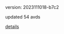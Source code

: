 version: 2023111018-b7c2

updated 54 avds

[details](https://github.com/0x74f917491bfa7ebfa379/ali_avd_db/blob/master/change_log/2023/11/10/18/b7c2.txt)